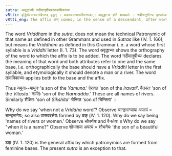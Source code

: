 ```yaml
---
sutra: अवृद्धाभ्यो नदीमानुषीभ्यस्तन्नामिकाभ्यः
vRtti: वृद्धिर्यस्याचामादिस्तद् वृद्धम् । वादयस्याषामादिस्तपदम्। अवृद्धाभ्यः इति शब्दधर्मः । नदीमानुषीभ्यः इत्यर्थधर्म, स्तेनाभेदात्प्रकृतयो निर्दिश्यन्ते । तन्नामिकाभ्य इति सर्वनाम्ना प्रत्ययप्रकृतेः प्रत्यवमर्शः । अवृद्धानि यानि नदीनां मानुषीणां च नामधेयानि तेभ्यो ऽपत्येऽण् प्रत्ययो भवति । ढको ऽपवादः ॥
vRtti_eng: The affix अण् comes, in the sense of a descendant, after words which are the names of rivers, or women, when such words are not _Vriddham_ words; and when they are used as names and not as adjectives.
---
```

The word _Vriddham_ in the _sutra_, does not mean the technical Patronymic of that name as defined in other Grammars and used in _Sutras_ like (IV. 1. 166), but means the _Vriddham_ as defined in this Grammar i. e. a word whose first syllable is a _Vriddhi_ letter (I. 1. 73). The word अवृद्धाभ्यः shows the orthography of the word to which the affix is to be added. The word नदीमानुषीभ्यः declares the meaning of that word and both attributes refer to one and the same base, i.e. orthographically the base should have a _Vriddhi_ letter in the first syllable, and etymologically it should denote a man or a river. The word तन्नामिकाभ्यः applies both to the base and the affix.

Thus यमुना--यामुनः 'a son of the _Yamuna_.' ऐरावत 'son of the _Iravati_'. वैतस्तः 'son of the _Vitasta_.' नार्मदः 'son of the _Narmadda_.' These are all names of rivers. Similarly शैक्षितः 'son of _Sikshita_' चैन्तित 'son of चिन्तिता' ॥

Why do we say 'when not a _Vriddha_ word'? Observe चान्द्रभाग्याया अपत्यं = चान्द्रभागेयः; so also वासवदत्तेयः formed by ढक् (IV. 1. 120). Why do we say being 'names of rivers or women.' Observe सौपर्णेयः and वैनतेयः ॥ Why do we say "when it is a name?" Observe शोभनाया अपत्यं = शौभनेयः 'the son of a beautiful woman.'

ढक् (IV. 1. 120) is the general affix by which patronymics are formed from feminine bases. The present _sutra_ is an exception to that.

